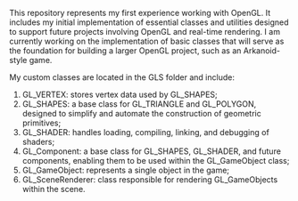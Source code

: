This repository represents my first experience working with OpenGL. It includes my initial implementation of essential classes and utilities designed to support future projects involving OpenGL and real-time rendering. I am currently working on the implementation of basic classes that will serve as the foundation for building a larger OpenGL project, such as an Arkanoid-style game. 

My custom classes are located in the GLS folder and include:
1. GL_VERTEX: stores vertex data used by GL_SHAPES;
2. GL_SHAPES: a base class for GL_TRIANGLE and GL_POLYGON, designed to simplify and automate the construction of geometric primitives;
3. GL_SHADER: handles loading, compiling, linking, and debugging of shaders;
4. GL_Component: a base class for GL_SHAPES, GL_SHADER, and future components, enabling them to be used within the GL_GameObject class;
5. GL_GameObject: represents a single object in the game;
6. GL_SceneRenderer: class responsible for rendering GL_GameObjects within the scene.